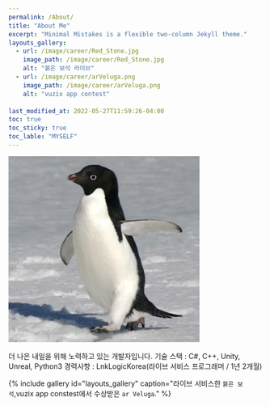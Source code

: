 ```yaml
---
permalink: /About/
title: "About Me"
excerpt: "Minimal Mistakes is a flexible two-column Jekyll theme."
layouts_gallery:
  - url: /image/career/Red_Stone.jpg
    image_path: /image/career/Red_Stone.jpg
    alt: "붉은 보석 라이브"
  - url: /image/career/arVeluga.png
    image_path: /image/career/arVeluga.png
    alt: "vuzix app contest"

last_modified_at: 2022-05-27T11:59:26-04:00
toc: true
toc_sticky: true
toc_lable: "MYSELF"
---
```


![icon](/image/logo/adely_logo_Test.png)

더 나은 내일을 위해 노력하고 있는 개발자입니다.
기술 스택 : C#, C++, Unity, Unreal, Python3
경력사항 : LnkLogicKorea(라이브 서비스 프로그래머 / 1년 2개월)

{% include gallery id="layouts_gallery" caption="라이브 서비스한 `붉은 보석`,vuzix app constest에서 수상받은 `ar Veluga`." %}